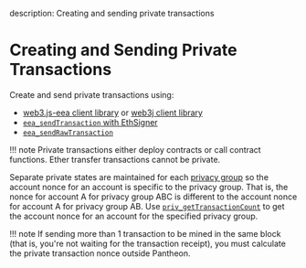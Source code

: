 description: Creating and sending private transactions
<!--- END of page meta data -->

# Creating and Sending Private Transactions 

Create and send private transactions using: 

* [web3.js-eea client library](eeajs.md) or [web3j client library](https://github.com/web3j/web3j)
* [`eea_sendTransaction` with EthSigner](https://docs.ethsigner.pegasys.tech/en/latest/Using-EthSigner/Using-EthSigner/) 
* [`eea_sendRawTransaction`](../../Reference/Pantheon-API-Methods.md#eea_sendrawtransaction) 

!!! note
    Private transactions either deploy contracts or call contract functions. 
    Ether transfer transactions cannot be private. 

Separate private states are maintained for each [privacy group](../Explanation/Privacy-Groups.md) so 
the account nonce for an account is specific to the privacy group. That is, the nonce for account A for
privacy group ABC is different to the account nonce for account A for privacy group AB. Use 
[`priv_getTransactionCount`](../../Reference/Pantheon-API-Methods.md#priv_gettransactioncount) to get 
the account nonce for an account for the specified privacy group. 

!!! note
    If sending more than 1 transaction to be mined in the same block (that is, you're not waiting for 
    the transaction receipt), you must calculate the private transaction nonce outside Pantheon. 
